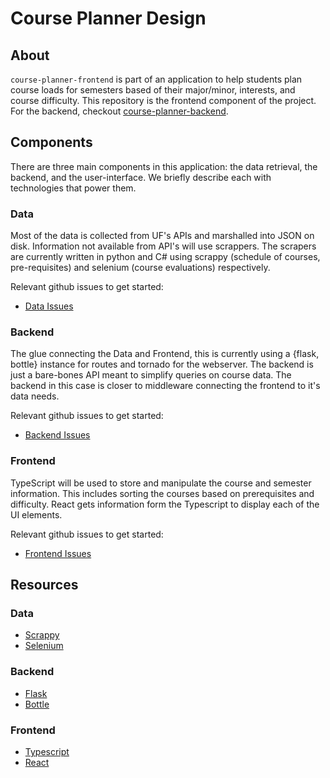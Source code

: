 # Course Planner Design 

## About

`course-planner-frontend` is part of an application to help students plan course loads for semesters based of their major/minor, interests, and course difficulty. This repository is the frontend component of the project. For the backend, checkout [course-planner-backend](https://github.com/ufosc/course-scheduler).

## Components

There are three main components in this application: the data retrieval, the backend, and the user-interface. We briefly describe each with technologies that power them.

### Data

Most of the data is collected from UF's APIs and marshalled into JSON on disk. Information not available from API's will use scrappers. The scrapers are currently written in python and C# using scrappy (schedule of courses, pre-requisites) and selenium (course evaluations) respectively.

Relevant github issues to get started:
- [Data Issues](https://github.com/ufosc/course-scheduler/labels/data)

### Backend

The glue connecting the Data and Frontend, this is currently using a {flask, bottle} instance for routes and tornado for the webserver. The backend is just a bare-bones API meant to simplify queries on course data. The backend in this case is closer to middleware connecting the frontend to it's data needs.

Relevant github issues to get started:
- [Backend Issues](https://github.com/ufosc/course-scheduler/labels/backend)

### Frontend

TypeScript will be used to store and manipulate the course and semester information. This includes sorting the courses based on prerequisites and difficulty. React gets information form the Typescript to display each of the UI elements.

Relevant github issues to get started:
- [Frontend Issues](https://github.com/ufosc/course-planner-frontend/labels/)

<!-- 
    @TODO: ARCHITECTURE DIAGRAM GOES HERE 
-->

## Resources 

### Data

- [Scrappy](https://scrapy.org/)
- [Selenium](http://docs.seleniumhq.org/)

### Backend

- [Flask](http://flask.pocoo.org/)
- [Bottle](http://bottlepy.org/docs/dev/)

### Frontend

- [Typescript](https://github.com/ufosc/resources/blob/master/resources/typescript.md)
- [React](https://github.com/ufosc/resources/blob/master/resources/react.md)
